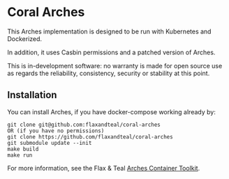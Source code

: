 # Coral Arches

This Arches implementation is designed to be run with Kubernetes and Dockerized.

In addition, it uses Casbin permissions and a patched version of Arches.

This is in-development software: no warranty is made for open source use as regards
the reliability, consistency, security or stability at this point.

## Installation

You can install Arches, if you have docker-compose working already by:

    git clone git@github.com:flaxandteal/coral-arches
    OR (if you have no permissions)
    git clone https://github.com/flaxandteal/coral-arches
    git submodule update --init
    make build
    make run

For more information, see the Flax &amp; Teal
[Arches Container Toolkit](https://github.com/flaxandteal/arches-container-toolkit/).
